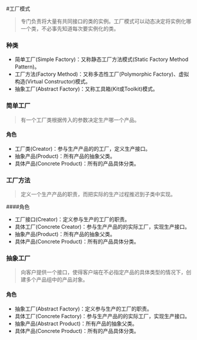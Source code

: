 #工厂模式

> 专门负责将大量有共同接口的类的实例。工厂模式可以动态决定将实例化哪一个类，不必事先知道每次要实例化的类。

### 种类
* 简单工厂(Simple Factory)：又称静态工厂方法模式(Static Factory Method Pattern)。
* 工厂方法(Factory Method)：又称多态性工厂(Polymorphic Factory)、虚拟构造(Virtual Constructor)模式。
* 抽象工厂(Abstract Factory)：又称工具箱(Kit或Toolkit)模式。

### 简单工厂
> 有一个工厂类根据传入的参数决定生产哪一个产品。

#### 角色

* 工厂类(Creator)：参与生产产品的的工厂，定义生产接口。
* 抽象产品(Product)：所有产品的抽象父类。
* 具体产品(Concrete Product)：所有的产品具体分类。

### 工厂方法
> 定义一个生产产品的职责，而把实际的生产过程推迟到子类中实现。

####角色

* 工厂接口(Creator)：定义参与生产的工厂的职责。
* 具体工厂(Concrete Creator)：参与生产产品的的实际工厂，实现生产接口。
* 抽象产品(Product)：所有产品的抽象父类。
* 具体产品(Concrete Product)：所有的产品具体分类。

### 抽象工厂
> 向客户提供一个接口，使得客户端在不必指定产品的具体类型的情况下，创建多个产品组中的产品对象。

#### 角色

* 抽象工厂(Abstract Factory)：定义参与生产的工厂的职责。
* 具体工厂(Concrete Factory)：参与生产产品的的实际工厂，实现生产接口。
* 抽象产品(Abstract Product)：所有产品的抽象父类。
* 具体产品(Concrete Product)：所有的产品具体分类。

